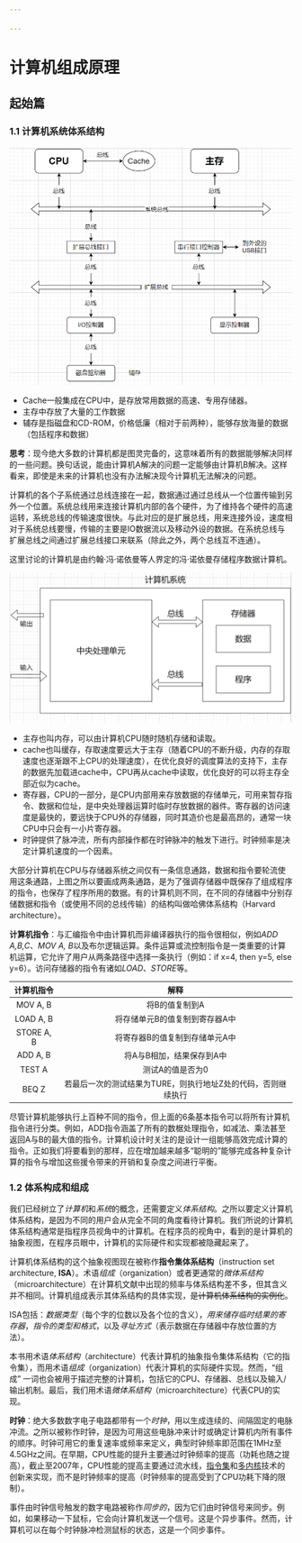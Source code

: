 ```yaml
---

---
```


# 计算机组成原理

## 起始篇

### 1.1 计算机系统体系结构

![](.\Pictures\计算机系统结构.png '计算机系统的结构')

- Cache一般集成在CPU中，是存放常用数据的高速、专用存储器。
- 主存中存放了大量的工作数据
- 辅存是指磁盘和CD-ROM，价格低廉（相对于前两种），能够存放海量的数据（包括程序和数据）

**思考**：现今绝大多数的计算机都是图灵完备的，这意味着所有的数据能够解决同样的一些问题。换句话说，能由计算机A解决的问题一定能够由计算机B解决。这样看来，即使是未来的计算机也没有办法解决现今计算机无法解决的问题。

计算机的各个子系统通过总线连接在一起，数据通过通过总线从一个位置传输到另外一个位置。系统总线用来连接计算机内部的各个硬件，为了维持各个硬件的高速运转，系统总线的传输速度很快。与此对应的是扩展总线，用来连接外设，速度相对于系统总线要慢，传输的主要是IO数据流以及移动外设的数据。在系统总线与扩展总线之间通过扩展总线接口来联系（除此之外，两个总线互不连通）。

这里讨论的计算机是由约翰·冯·诺依曼等人界定的冯·诺依曼存储程序数据计算机。

![](.\Pictures\存储程序计算机的结构.png '存储程序计算机的结构')

- 主存也叫内存，可以由计算机CPU随时随机存储和读取。
- cache也叫缓存，存取速度要远大于主存（随着CPU的不断升级，内存的存取速度也逐渐跟不上CPU的处理速度），在优化良好的调度算法的支持下，主存的数据先加载进cache中，CPU再从cache中读取，优化良好的可以将主存全部近似为cache。
- 寄存器，CPU的一部分，是CPU内部用来存放数据的存储单元，可用来暂存指令、数据和位址，是中央处理器运算时临时存放数据的器件。寄存器的访问速度是最快的，要远快于CPU外的存储器，同时其造价也是最高昂的，通常一块CPU中只会有一小片寄存器。
- 时钟提供了脉冲流，所有内部操作都在时钟脉冲的触发下进行。时钟频率是决定计算机速度的一个因素。

大部分计算机在CPU与存储器系统之间仅有一条信息通路，数据和指令要轮流使用这条通路，上图之所以要画成两条通路，是为了强调存储器中既保存了组成程序的指令，也保存了程序所用的数据。有的计算机则不同，在不同的存储器中分别存储数据和指令（或使用不同的总线传输）的结构叫做哈佛体系结构（Harvard architecture）。

**计算机指令**：与汇编指令中由计算机而非编译器执行的指令很相似，例如*ADD A,B,C*、*MOV A, B*以及布尔逻辑运算。条件运算或流控制指令是一类重要的计算机运算，它允许了用户从两条路径中选择一条执行（例如：if x=4, then y=5, else y=6）。访问存储器的指令有诸如*LOAD*、*STORE*等。

| 计算机指令 |                             解释                             |
| :--------: | :----------------------------------------------------------: |
|  MOV A, B  |                        将B的值复制到A                        |
| LOAD A, B  |                将存储单元B的值复制到寄存器A中                |
| STORE A, B |                将寄存器B的值复制到存储单元A中                |
|  ADD A, B  |                  将A与B相加，结果保存到A中                   |
|   TEST A   |                       测试A的值是否为0                       |
|   BEQ Z    | 若最后一次的测试结果为TURE，则执行地址Z处的代码，否则继续执行 |

尽管计算机能够执行上百种不同的指令，但上面的6条基本指令可以将所有计算机指令进行分类。例如，ADD指令涵盖了所有的数椐处理指令，如减法、乘法甚至返回A与B的最大值的指令。计算机设计时关注的是设计一组能够高效完成计算的指令。正如我们将要看到的那样，应在增加越来越多“聪明的”能够完成各种复杂计算的指令与增加这些援令带来的开销和复杂度之间进行平衡。

### 1.2 体系构成和组成

我们已经树立了*计算机*和*系统*的概念，还需要定义*体系结构*。之所以要定义计算机体系结构，是因为不同的用户会从完全不同的角度看待计算机。我们所说的计算机体系结构通常是指程序员视角中的计算机。在程序员的视角中，看到的是计算机的抽象视图，在程序员眼中，计算机的实际硬件和实现都被隐藏起来了。

计算机体系结构的这个抽象视图现在被称作**指令集体系结构**（instruction set architecture, **ISA**）。术语*组成*（organization）或者更通常的*微体系结构*（microarchitecture）在计算机文献中出现的频率与体系结构差不多，但其含义并不相同。计算机组成表示其体系结构的具体实现，~~是计算机体系结构的实例化~~。

ISA包括：*数据类型*（每个字的位数以及各个位的含义），*用来储存临时结果的寄存器*，*指令的类型和格式*，以及*寻址方式*（表示数据在存储器中存放位置的方法）。

本书用术语*体系结构*（architecture）代表计算机的抽象指令集体系结构（它的指令集），而用术语*组成*（organization）代表汁算机的实际硬件实现。然而，“组成” 一词也会被用于描述完整的计算机，包括它的CPU、存储器、总线以及输入/输出机制。最后，我们用术语*微体系结构*（microarchitecture）代表CPU的实现。

**时钟**：绝大多数数字电子电路都带有一个*时钟*，用以生成连续的、间隔固定的电脉冲流。之所以被称作时钟，是因为可用这些电脉冲来计时或确定计算机内所有事件的顺序。时钟可用它的重复速率或频率来定义，典型时钟频率即范围在1MHz至4.5GHz之间。在早期，CPU性能的提升主要通过时钟频率的提高（功耗也随之提高），截止至2007年，CPU性能的提高主要通过流水线，[指令集](https://moz-extension.kiwix.org/current/wikipedia_zh_computer_maxi_2023-01.zim/A/指令集)和[多内核](https://moz-extension.kiwix.org/current/wikipedia_zh_computer_maxi_2023-01.zim/A/多核心)技术的创新来实现，而不是时钟频率的提高（时钟频率的提高受到了CPU功耗下降的限制）。

事件由时钟信号触发的数字电路被称作*同步的*，因为它们由时钟信号来同步。例如，如果移动一下鼠标，它会向计算机发送一个信号。这是个异步事件。然而，计算机可以在每个时钟脉冲检测鼠标的状态，这是一个同步事件。

